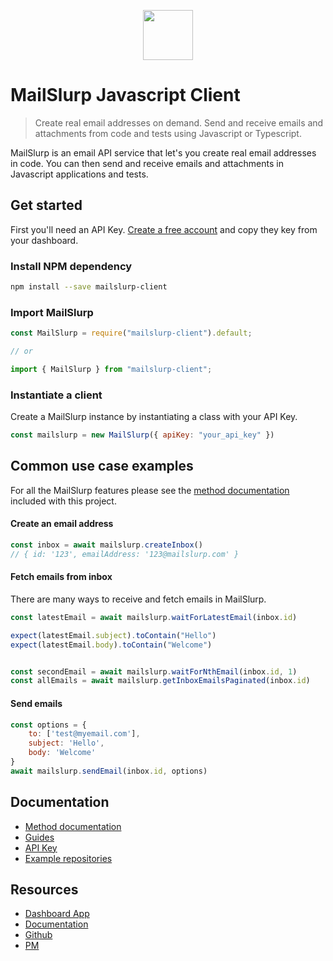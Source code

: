 <p align="center" class="d-none">
  <img src="https://www.mailslurp.com/logo.svg" height="80px" alt="">
</p>

# MailSlurp Javascript Client
> Create real email addresses on demand. Send and receive emails and attachments from code and tests using Javascript or Typescript.

MailSlurp is an email API service that let's you create real email addresses in code. You can then send and receive emails and attachments in Javascript applications and tests.

## Get started
First you'll need an API Key. [Create a free account](https://app.mailslurp.com) and copy they key from your dashboard.

### Install NPM dependency
```bash
npm install --save mailslurp-client
```

### Import MailSlurp
```javascript
const MailSlurp = require("mailslurp-client").default;

// or

import { MailSlurp } from "mailslurp-client";
```

### Instantiate a client
Create a MailSlurp instance by instantiating a class with your API Key.

```javascript
const mailslurp = new MailSlurp({ apiKey: "your_api_key" })
```

## Common use case examples
For all the MailSlurp features please see the [method documentation](./docs/classes/_index_.mailslurp.md) included with this project.

#### Create an email address
```javascript
const inbox = await mailslurp.createInbox()
// { id: '123', emailAddress: '123@mailslurp.com' }
``` 

#### Fetch emails from inbox
There are many ways to receive and fetch emails in MailSlurp. 

```javascript
const latestEmail = await mailslurp.waitForLatestEmail(inbox.id)

expect(latestEmail.subject).toContain("Hello")
expect(latestEmail.body).toContain("Welcome")


const secondEmail = await mailslurp.waitForNthEmail(inbox.id, 1)
const allEmails = await mailslurp.getInboxEmailsPaginated(inbox.id)
```

#### Send emails
```javascript
const options = {
    to: ['test@myemail.com'],
    subject: 'Hello',
    body: 'Welcome'
}
await mailslurp.sendEmail(inbox.id, options)
```

## Documentation 
- [Method documentation](./docs/classes/_index_.mailslurp.md)
- [Guides](https://www.mailslurp/guides/)
- [API Key](https://app.mailslurp.com/sign-up/)
- [Example repositories](https://www.mailslurp.com/examples/)

## Resources
- [Dashboard App](https://app.mailslurp.com) 
- [Documentation](./docs/classes/_index_.mailslurp.md)
- [Github](https://github.com/mailslurp/mailslurp-client)
- [PM](https://www.npmjs.com/package/mailslurp-client)

